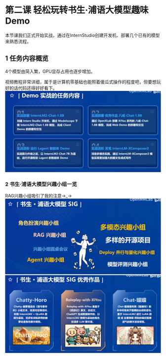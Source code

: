 # 第二课 轻松玩转书生·浦语大模型趣味 Demo
本节课我们正式开始实战，通过在InternStudio创建开发机、部署几个已有的模型来熟悉流程。

## 1 任务内容概览
4个模型由简入繁，GPU显存占用也逐步增加。

视频教程非常详细，属于是计算机零基础也能照着傻瓜式操作的程度吧，但要想玩好的话代码还得好好看下。
![img_27.png](../notes_of_lorra/img_27.png)


### 2 书生·浦语大模型兴趣小组一览
RAG兴趣小组吸引了我的注意→_→
![img_27.png](img_27.png)
![img_28.png](img_28.png)
